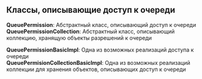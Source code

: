 ## Классы, описывающие доступ к очереди

**QueuePermission**: Абстрактный класс, описывающий доступ к очереди<br>
**QueuePermissionCollection**: Абстрактный класс, описывающий коллекцию, хранящую объекты разрешений к очереди

**QueuePermissionBasicImpl**: Одна из возможных реализаций доступа к очереди<br>
**QueuePermisionCollectionBasicImpl**: Одна из возможных реализаций коллекции для хранения объектов, описывающих доступ к очереди


